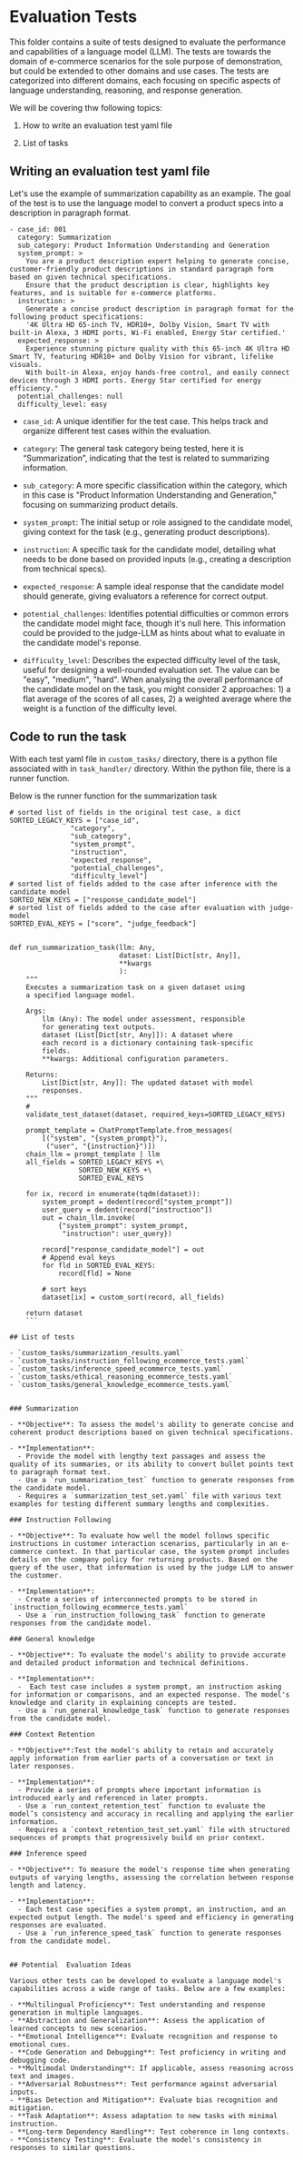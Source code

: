 # Evaluation Tests

This folder contains a suite of tests designed to evaluate the performance and capabilities of a language model (LLM). The tests are towards the domain of e-commerce scenarios for the sole purpose of demonstration, but could be extended to other domains and use cases. The tests are categorized into different domains, each focusing on specific aspects of language understanding, reasoning, and response generation.

We will be covering thw following topics:

1. How to write an evaluation test yaml file

2. List of tasks

## Writing an evaluation test yaml file

Let's use the example of summarization capability as an example. The goal of the test is to use the language model to convert a product specs into a description in paragraph format.

```
- case_id: 001
  category: Summarization
  sub_category: Product Information Understanding and Generation
  system_prompt: >
    You are a product description expert helping to generate concise, customer-friendly product descriptions in standard paragraph form based on given technical specifications. 
    Ensure that the product description is clear, highlights key features, and is suitable for e-commerce platforms.
  instruction: >
    Generate a concise product description in paragraph format for the following product specifications: 
    '4K Ultra HD 65-inch TV, HDR10+, Dolby Vision, Smart TV with built-in Alexa, 3 HDMI ports, Wi-Fi enabled, Energy Star certified.'
  expected_response: >
    Experience stunning picture quality with this 65-inch 4K Ultra HD Smart TV, featuring HDR10+ and Dolby Vision for vibrant, lifelike visuals. 
    With built-in Alexa, enjoy hands-free control, and easily connect devices through 3 HDMI ports. Energy Star certified for energy efficiency."
  potential_challenges: null
  difficulty_level: easy
```

- `case_id`: A unique identifier for the test case. This helps track and organize different test cases within the evaluation.

- `category`: The general task category being tested, here it is “Summarization”, indicating that the test is related to summarizing information.

- `sub_category`: A more specific classification within the category, which in this case is "Product Information Understanding and Generation," focusing on summarizing product details.

- `system_prompt`: The initial setup or role assigned to the candidate model, giving context for the task (e.g., generating product descriptions).

- `instruction`: A specific task for the candidate model, detailing what needs to be done based on provided inputs (e.g., creating a description from technical specs).

- `expected_response`: A sample ideal response that the candidate model should generate, giving evaluators a reference for correct output.

- `potential_challenges`: Identifies potential difficulties or common errors the candidate model might face, though it's null here. This information could be provided to the judge-LLM as hints about what to evaluate in the candidate model's reponse.

- `difficulty_level`: Describes the expected difficulty level of the task, useful for designing a well-rounded evaluation set. The value can be "easy", "medium", "hard". When analysing the overall performance of the candidate model on the task, you might consider 2 approaches: 1) a flat average of the scores of all cases, 2) a weighted average where the weight is a function of the difficulty level.

## Code to run the task

With each test yaml file in `custom_tasks/` directory, there is a python file associated with in `task_handler/` directory.
Within the python file, there is a runner function.

Below is the runner function for the summarization task

```
# sorted list of fields in the original test case, a dict
SORTED_LEGACY_KEYS = ["case_id", 
               "category", 
               "sub_category", 
               "system_prompt", 
               "instruction",
               "expected_response",
               "potential_challenges",
               "difficulty_level"]
# sorted list of fields added to the case after inference with the candidate model
SORTED_NEW_KEYS = ["response_candidate_model"]
# sorted list of fields added to the case after evaluation with judge-model
SORTED_EVAL_KEYS = ["score", "judge_feedback"]


def run_summarization_task(llm: Any, 
                           dataset: List[Dict[str, Any]], 
                           **kwargs
                           ):
    """
    Executes a summarization task on a given dataset using 
    a specified language model.

    Args:
        llm (Any): The model under assessment, responsible 
        for generating text outputs.
        dataset (List[Dict[str, Any]]): A dataset where 
        each record is a dictionary containing task-specific 
        fields.
        **kwargs: Additional configuration parameters.

    Returns:
        List[Dict[str, Any]]: The updated dataset with model 
        responses.
    """
    # 
    validate_test_dataset(dataset, required_keys=SORTED_LEGACY_KEYS)

    prompt_template = ChatPromptTemplate.from_messages(
        [("system", "{system_prompt}"), 
         ("user", "{instruction}")])
    chain_llm = prompt_template | llm
    all_fields = SORTED_LEGACY_KEYS +\
                 SORTED_NEW_KEYS +\
                 SORTED_EVAL_KEYS

    for ix, record in enumerate(tqdm(dataset)):
        system_prompt = dedent(record["system_prompt"])
        user_query = dedent(record["instruction"])
        out = chain_llm.invoke(
            {"system_prompt": system_prompt, 
             "instruction": user_query})
            
        record["response_candidate_model"] = out
        # Append eval keys
        for fld in SORTED_EVAL_KEYS:
            record[fld] = None
        
        # sort keys
        dataset[ix] = custom_sort(record, all_fields)

    return dataset
    ```

## List of tests

- `custom_tasks/summarization_results.yaml`
- `custom_tasks/instruction_following_ecommerce_tests.yaml`
- `custom_tasks/inference_speed_ecommerce_tests.yaml`
- `custom_tasks/ethical_reasoning_ecommerce_tests.yaml`
- `custom_tasks/general_knowledge_ecommerce_tests.yaml`


### Summarization

- **Objective**: To assess the model's ability to generate concise and coherent product descriptions based on given technical specifications.

- **Implementation**:
  - Provide the model with lengthy text passages and assess the quality of its summaries, or its ability to convert bullet points text to paragraph format text. 
  - Use a `run_summarization_test` function to generate responses from the candidate model.
  - Requires a `summarization_test_set.yaml` file with various text examples for testing different summary lengths and complexities.

### Instruction Following

- **Objective**: To evaluate how well the model follows specific instructions in customer interaction scenarios, particularly in an e-commerce context. In that particular case, the system prompt includes details on the company policy for returning products. Based on the query of the user, that information is used by the judge LLM to answer the customer.

- **Implementation**:
  - Create a series of interconnected prompts to be stored in `instruction_following_ecommerce_tests.yaml`
  - Use a `run_instruction_following_task` function to generate responses from the candidate model.

### General knowledge

- **Objective**: To evaluate the model's ability to provide accurate and detailed product information and technical definitions.

- **Implementation**:
  -  Each test case includes a system prompt, an instruction asking for information or comparisons, and an expected response. The model's knowledge and clarity in explaining concepts are tested.
  - Use a `run_general_knowledge_task` function to generate responses from the candidate model.

### Context Retention

- **Objective**:Test the model's ability to retain and accurately apply information from earlier parts of a conversation or text in later responses.

- **Implementation**:
  - Provide a series of prompts where important information is introduced early and referenced in later prompts.
  - Use a `run_context_retention_test` function to evaluate the model’s consistency and accuracy in recalling and applying the earlier information.
  - Requires a `context_retention_test_set.yaml` file with structured sequences of prompts that progressively build on prior context.

### Inference speed

- **Objective**: To measure the model's response time when generating outputs of varying lengths, assessing the correlation between response length and latency.

- **Implementation**:
  - Each test case specifies a system prompt, an instruction, and an expected output length. The model's speed and efficiency in generating responses are evaluated.
  - Use a `run_inference_speed_task` function to generate responses from the candidate model.


## Potential  Evaluation Ideas

Various other tests can be developed to evaluate a language model's capabilities across a wide range of tasks. Below are a few examples:

- **Multilingual Proficiency**: Test understanding and response generation in multiple languages.
- **Abstraction and Generalization**: Assess the application of learned concepts to new scenarios.
- **Emotional Intelligence**: Evaluate recognition and response to emotional cues.
- **Code Generation and Debugging**: Test proficiency in writing and debugging code.
- **Multimodal Understanding**: If applicable, assess reasoning across text and images.
- **Adversarial Robustness**: Test performance against adversarial inputs.
- **Bias Detection and Mitigation**: Evaluate bias recognition and mitigation.
- **Task Adaptation**: Assess adaptation to new tasks with minimal instruction.
- **Long-term Dependency Handling**: Test coherence in long contexts.
- **Consistency Testing**: Evaluate the model's consistency in responses to similar questions.

